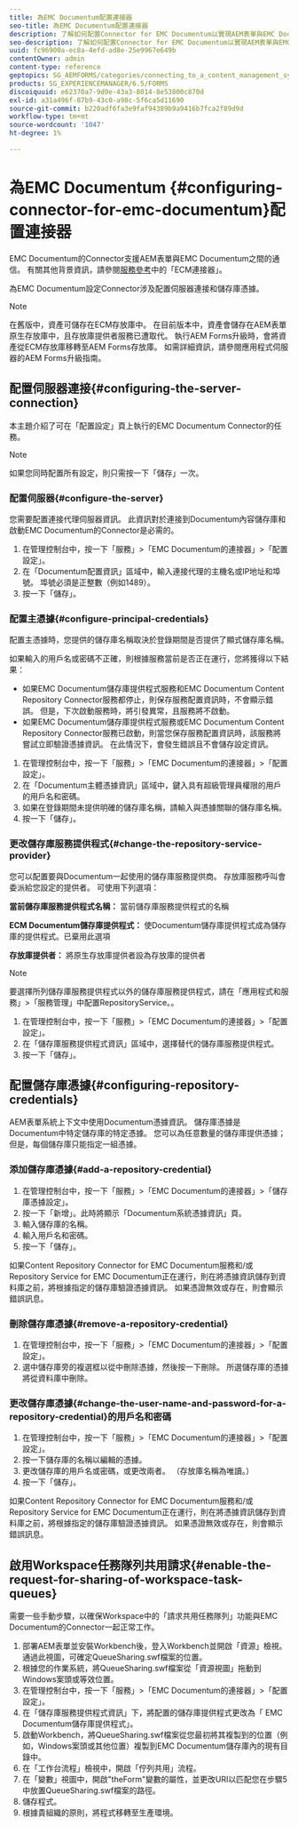 ```yaml
---
title: 為EMC Documentum配置連接器
seo-title: 為EMC Documentum配置連接器
description: 了解如何配置Connector for EMC Documentum以實現AEM表單與EMC Documentum之間的通信。
seo-description: 了解如何配置Connector for EMC Documentum以實現AEM表單與EMC Documentum之間的通信。
uuid: fc96900a-ec8a-4efd-ad8e-25e9967e649b
contentOwner: admin
content-type: reference
geptopics: SG_AEMFORMS/categories/connecting_to_a_content_management_system
products: SG_EXPERIENCEMANAGER/6.5/FORMS
discoiquuid: e62370a7-9d9e-43a3-8014-8e53800c870d
exl-id: a31a496f-87b9-43c0-a98c-5f6ca5d11690
source-git-commit: b220adf6fa3e9faf94389b9a9416b7fca2f89d9d
workflow-type: tm+mt
source-wordcount: '1047'
ht-degree: 1%

---
```


# 為EMC Documentum {#configuring-connector-for-emc-documentum}配置連接器

EMC Documentum的Connector支援AEM表單與EMC Documentum之間的通信。 有關其他背景資訊，請參閱[服務參考](https://www.adobe.com/go/learn_aemforms_services_63)中的「ECM連接器」。

為EMC Documentum設定Connector涉及配置伺服器連接和儲存庫憑據。

>[!NOTE]
>
>在舊版中，資產可儲存在ECM存放庫中。 在目前版本中，資產會儲存在AEM表單原生存放庫中，且存放庫提供者服務已遭取代。 執行AEM Forms升級時，會將資產從ECM存放庫移轉至AEM Forms存放庫。 如需詳細資訊，請參閱應用程式伺服器的AEM Forms升級指南。

## 配置伺服器連接{#configuring-the-server-connection}

本主題介紹了可在「配置設定」頁上執行的EMC Documentum Connector的任務。

>[!NOTE]
>
>如果您同時配置所有設定，則只需按一下「儲存」一次。

### 配置伺服器{#configure-the-server}

您需要配置連接代理伺服器資訊。 此資訊對於連接到Documentum內容儲存庫和啟動EMC Documentum的Connector是必需的。

1. 在管理控制台中，按一下「服務」>「EMC Documentum的連接器」>「配置設定」。
1. 在「Documentum配置資訊」區域中，輸入連接代理的主機名或IP地址和埠號。 埠號必須是正整數（例如1489）。
1. 按一下「儲存」。

### 配置主憑據{#configure-principal-credentials}

配置主憑據時，您提供的儲存庫名稱取決於登錄期間是否提供了顯式儲存庫名稱。

如果輸入的用戶名或密碼不正確，則根據服務當前是否正在運行，您將獲得以下結果：

* 如果EMC Documentum儲存庫提供程式服務和EMC Documentum Content Repository Connector服務都停止，則保存服務配置資訊時，不會顯示錯誤。 但是，下次啟動服務時，將引發異常，且服務將不啟動。
* 如果EMC Documentum儲存庫提供程式服務或EMC Documentum Content Repository Connector服務已啟動，則當您保存服務配置資訊時，該服務將嘗試立即驗證憑據資訊。 在此情況下，會發生錯誤且不會儲存設定資訊。

1. 在管理控制台中，按一下「服務」>「EMC Documentum的連接器」>「配置設定」。
1. 在「Documentum主體憑據資訊」區域中，鍵入具有超級管理員權限的用戶的用戶名和密碼。
1. 如果在登錄期間未提供明確的儲存庫名稱，請輸入與憑據關聯的儲存庫名稱。
1. 按一下「儲存」。

### 更改儲存庫服務提供程式{#change-the-repository-service-provider}

您可以配置要與Documentum一起使用的儲存庫服務提供商。 存放庫服務呼叫會委派給您設定的提供者。 可使用下列選項：

**當前儲存庫服務提供程式名稱：** 當前儲存庫服務提供程式的名稱

**ECM Documentum儲存庫提供程式：** 使Documentum儲存庫提供程式成為儲存庫的提供程式。已棄用此選項

**存放庫提供者：** 將原生存放庫提供者設為存放庫的提供者

>[!NOTE]
>
>要選擇所列儲存庫服務提供程式以外的儲存庫服務提供程式，請在「應用程式和服務」>「服務管理」中配置RepositoryService。<!-- Fix broken link (See Managing Services) -->。

1. 在管理控制台中，按一下「服務」>「EMC Documentum的連接器」>「配置設定」。
1. 在「儲存庫服務提供程式資訊」區域中，選擇替代的儲存庫服務提供程式。
1. 按一下「儲存」。

## 配置儲存庫憑據{#configuring-repository-credentials}

AEM表單系統上下文中使用Documentum憑據資訊。 儲存庫憑據是Documentum中特定儲存庫的特定憑據。 您可以為任意數量的儲存庫提供憑據；但是，每個儲存庫只能指定一組憑據。

### 添加儲存庫憑據{#add-a-repository-credential}

1. 在管理控制台中，按一下「服務」>「EMC Documentum的連接器」>「儲存庫憑據設定」。
1. 按一下「新增」。此時將顯示「Documentum系統憑據資訊」頁。
1. 輸入儲存庫的名稱。
1. 輸入用戶名和密碼。
1. 按一下「儲存」。

如果Content Repository Connector for EMC Documentum服務和/或Repository Service for EMC Documentum正在運行，則在將憑據資訊儲存到資料庫之前，將根據指定的儲存庫驗證憑據資訊。 如果憑證無效或存在，則會顯示錯誤訊息。

### 刪除儲存庫憑據{#remove-a-repository-credential}

1. 在管理控制台中，按一下「服務」>「EMC Documentum的連接器」>「配置設定」。
1. 選中儲存庫旁的複選框以從中刪除憑據，然後按一下刪除。 所選儲存庫的憑據將從資料庫中刪除。

### 更改儲存庫憑據{#change-the-user-name-and-password-for-a-repository-credential}的用戶名和密碼

1. 在管理控制台中，按一下「服務」>「EMC Documentum的連接器」>「配置設定」。
1. 按一下儲存庫的名稱以編輯的憑據。
1. 更改儲存庫的用戶名或密碼，或更改兩者。 （存放庫名稱為唯讀。）
1. 按一下「儲存」。

如果Content Repository Connector for EMC Documentum服務和/或Repository Service for EMC Documentum正在運行，則在將憑據資訊儲存到資料庫之前，將根據指定的儲存庫驗證憑據資訊。 如果憑證無效或存在，則會顯示錯誤訊息。

## 啟用Workspace任務隊列共用請求{#enable-the-request-for-sharing-of-workspace-task-queues}

需要一些手動步驟，以確保Workspace中的「請求共用任務隊列」功能與EMC Documentum的Connector一起正常工作。

1. 部署AEM表單並安裝Workbench後，登入Workbench並開啟「資源」檢視。 通過此視圖，可確定QueueSharing.swf檔案的位置。
1. 根據您的作業系統，將QueueSharing.swf檔案從「資源視圖」拖動到Windows案頭或等效位置。
1. 在管理控制台中，按一下「服務」>「EMC Documentum的連接器」>「配置設定」。
1. 在「儲存庫服務提供程式資訊」下，將配置的儲存庫提供程式更改為「 EMC Documentum儲存庫提供程式」。
1. 啟動Workbench，將QueueSharing.swf檔案從您最初將其複製到的位置（例如，Windows案頭或其他位置）複製到EMC Documentum儲存庫內的現有目錄中。
1. 在「工作台流程」檢視中，開啟「佇列共用」流程。
1. 在「變數」視圖中，開啟&quot;theForm&quot;變數的屬性，並更改URI以匹配您在步驟5中放置QueueSharing.swf檔案的路徑。
1. 儲存程式。
1. 根據貴組織的原則，將程式移轉至生產環境。

